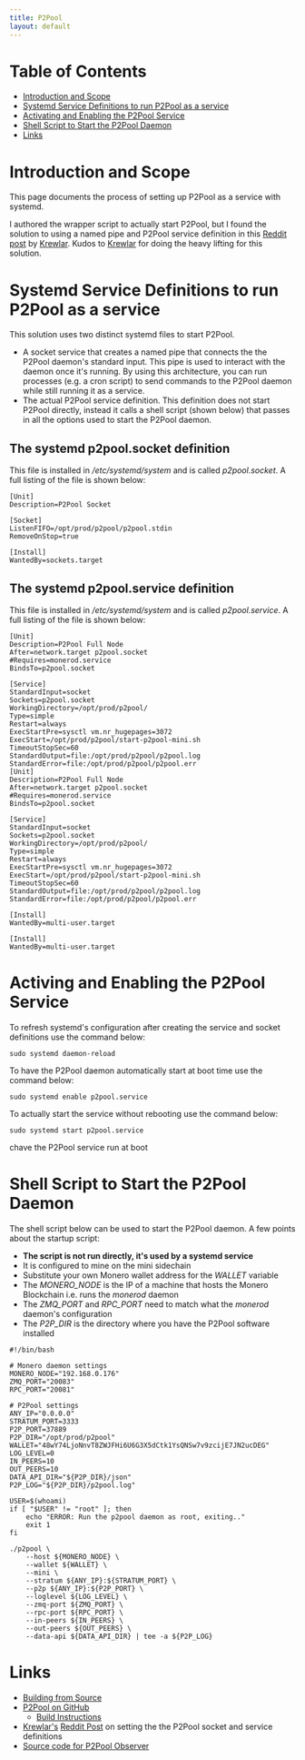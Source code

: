```yaml
---
title: P2Pool
layout: default
---
```


# Table of Contents

* [Introduction and Scope](#introduction-and-scope)
* [Systemd Service Definitions to run P2Pool as a service](#systemd-service-definitions-to-run-p2pool-as-a-service)
* [Activating and Enabling the P2Pool Service](#activing-and-enabling-the-p2pool-service)
* [Shell Script to Start the P2Pool Daemon](#shell-script-to-start-the-p2pool-daemon)
* [Links](#links)

# Introduction and Scope

This page documents the process of setting up P2Pool as a service with systemd.

I authored the wrapper script to actually start P2Pool, but I found the solution to using a named pipe and P2Pool service definition in this [Reddit post](https://www.reddit.com/r/MoneroMining/comments/12w28m6/comment/jhffnn8/?utm_source=share&utm_medium=web2x&context=3&rdt=38081) by [Krewlar](https://www.reddit.com/user/krewlar/). Kudos to [Krewlar](https://www.reddit.com/user/krewlar/) for doing the heavy lifting for this solution.

# Systemd Service Definitions to run P2Pool as a service

This solution uses two distinct systemd files to start P2Pool.

* A socket service that creates a named pipe that connects the the P2Pool daemon's standard input. This pipe is used to interact with the daemon once it's running. By using this architecture, you can run processes (e.g. a cron script) to send commands to the P2Pool daemon while still running it as a service.
* The actual P2Pool service definition. This definition does not start P2Pool directly, instead it calls a shell script (shown below) that passes in all the options used to start the P2Pool daemon.

## The systemd p2pool.socket definition

This file is installed in */etc/systemd/system* and is called *p2pool.socket*. A full listing of the file is shown below:

```
[Unit]
Description=P2Pool Socket

[Socket]
ListenFIFO=/opt/prod/p2pool/p2pool.stdin
RemoveOnStop=true

[Install]
WantedBy=sockets.target
```

## The systemd p2pool.service definition

This file is installed in */etc/systemd/system* and is called *p2pool.service*. A full listing of the file is shown below:

```
[Unit]
Description=P2Pool Full Node
After=network.target p2pool.socket
#Requires=monerod.service
BindsTo=p2pool.socket

[Service]
StandardInput=socket
Sockets=p2pool.socket
WorkingDirectory=/opt/prod/p2pool/
Type=simple
Restart=always
ExecStartPre=sysctl vm.nr_hugepages=3072
ExecStart=/opt/prod/p2pool/start-p2pool-mini.sh
TimeoutStopSec=60
StandardOutput=file:/opt/prod/p2pool/p2pool.log
StandardError=file:/opt/prod/p2pool/p2pool.err
[Unit]
Description=P2Pool Full Node
After=network.target p2pool.socket
#Requires=monerod.service
BindsTo=p2pool.socket

[Service]
StandardInput=socket
Sockets=p2pool.socket
WorkingDirectory=/opt/prod/p2pool/
Type=simple
Restart=always
ExecStartPre=sysctl vm.nr_hugepages=3072
ExecStart=/opt/prod/p2pool/start-p2pool-mini.sh
TimeoutStopSec=60
StandardOutput=file:/opt/prod/p2pool/p2pool.log
StandardError=file:/opt/prod/p2pool/p2pool.err

[Install]
WantedBy=multi-user.target

[Install]
WantedBy=multi-user.target
```
# Activing and Enabling the P2Pool Service

To refresh systemd's configuration after creating the service and socket definitions use the command below:
```
sudo systemd daemon-reload
```

To have the P2Pool daemon automatically start at boot time use the command below:
```
sudo systemd enable p2pool.service
```

To actually start the service without rebooting use the command below:
```
sudo systemd start p2pool.service
```
chave the P2Pool service run at boot 

# Shell Script to Start the P2Pool Daemon

The shell script below can be used to start the P2Pool daemon. A few points about the startup script:

* **The script is not run directly, it's used by a systemd service**
* It is configured to mine on the mini sidechain
* Substitute your own Monero wallet address for the *WALLET* variable
* The *MONERO_NODE* is the IP of a machine that hosts the Monero Blockchain i.e. runs the *monerod* daemon
* The *ZMQ_PORT* and *RPC_PORT* need to match what the *monerod* daemon's configuration
* The *P2P_DIR* is the directory where you have the P2Pool software installed

```
#!/bin/bash

# Monero daemon settings
MONERO_NODE="192.168.0.176"
ZMQ_PORT="20083"
RPC_PORT="20081"

# P2Pool settings
ANY_IP="0.0.0.0"
STRATUM_PORT=3333
P2P_PORT=37889
P2P_DIR="/opt/prod/p2pool"
WALLET="48wY74LjoNnvT8ZWJFHi6U6G3X5dCtk1YsQNSw7v9zcijE7JN2ucDEG"
LOG_LEVEL=0
IN_PEERS=10
OUT_PEERS=10
DATA_API_DIR="${P2P_DIR}/json"
P2P_LOG="${P2P_DIR}/p2pool.log"

USER=$(whoami)
if [ "$USER" != "root" ]; then
	echo "ERROR: Run the p2pool daemon as root, exiting.."
	exit 1
fi

./p2pool \
	--host ${MONERO_NODE} \
	--wallet ${WALLET} \
	--mini \
	--stratum ${ANY_IP}:${STRATUM_PORT} \
	--p2p ${ANY_IP}:${P2P_PORT} \
	--loglevel ${LOG_LEVEL} \
	--zmq-port ${ZMQ_PORT} \
	--rpc-port ${RPC_PORT} \
	--in-peers ${IN_PEERS} \
	--out-peers ${OUT_PEERS} \
	--data-api ${DATA_API_DIR} | tee -a ${P2P_LOG}
```

# Links

* [Building from Source](/pages/Building-P2Pool-from-Source.html)
* [P2Pool on GitHub](https://github.com/SChernykh/p2pool)
  * [Build Instructions](https://github.com/SChernykh/p2pool/blob/master/README.md#build-instructions)
* [Krewlar's](https://www.reddit.com/user/krewlar/) [Reddit Post](https://www.reddit.com/r/MoneroMining/comments/12w28m6/comment/jhffnn8/?utm_source=share&utm_medium=web2x&context=3&rdt=38081) on setting the the P2Pool socket and service definitions
* [Source code for P2Pool Observer](https://git.gammaspectra.live/P2Pool/observer)
